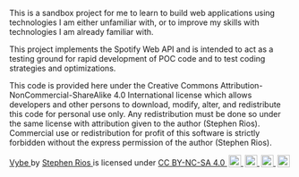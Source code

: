 This is a sandbox project for me to learn to build web applications using technologies I am either unfamiliar with, or to improve my skills with technologies I am already familiar with.

This project implements the Spotify Web API and is intended to act as a testing ground for rapid development of POC code and to test coding strategies and optimizations.

This code is provided here under the Creative Commons Attribution-NonCommercial-ShareAlike 4.0 International license which allows developers and other persons to download, modify, alter, and redistribute this code for personal use only. Any redistribution must be done so under the same license with attribution given to the author (Stephen Rios). Commercial use or redistribution for profit of this software is strictly forbidden without the express permission of the author (Stephen Rios).

<p xmlns:cc="http://creativecommons.org/ns#" xmlns:dct="http://purl.org/dc/terms/">
  <a property="dct:title" rel="cc:attributionURL" href="https://github.com/StephenRiosDev/Vybe">
    Vybe
  </a> 
  by 
  <a rel="cc:attributionURL dct:creator" property="cc:attributionName" href="https://github.com/StephenRiosDev">
    Stephen Rios
  </a> 
  is licensed under 
  <a href="http://creativecommons.org/licenses/by-nc-sa/4.0/?ref=chooser-v1" target="_blank" rel="license noopener noreferrer" style="display:inline-block;">
    CC BY-NC-SA 4.0
<img style="height:22px!important;margin-left:3px;vertical-align:text-bottom;" src="https://mirrors.creativecommons.org/presskit/icons/cc.svg?ref=chooser-v1">
<img style="height:22px!important;margin-left:3px;vertical-align:text-bottom;" src="https://mirrors.creativecommons.org/presskit/icons/by.svg?ref=chooser-v1">
<img style="height:22px!important;margin-left:3px;vertical-align:text-bottom;" src="https://mirrors.creativecommons.org/presskit/icons/nc.svg?ref=chooser-v1">
<img style="height:22px!important;margin-left:3px;vertical-align:text-bottom;" src="https://mirrors.creativecommons.org/presskit/icons/sa.svg?ref=chooser-v1">
  </a>
</p>